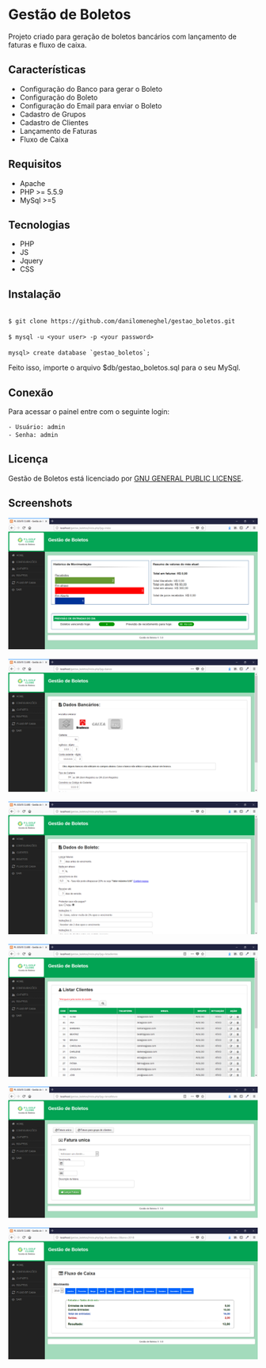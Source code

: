 # Gestão de Boletos

Projeto criado para geração de boletos bancários com lançamento de faturas e fluxo de caixa.

## Características

- Configuração do Banco para gerar o Boleto
- Configuração do Boleto
- Configuração do Email para enviar o Boleto
- Cadastro de Grupos
- Cadastro de Clientes
- Lançamento de Faturas
- Fluxo de Caixa

## Requisitos
- Apache
- PHP >= 5.5.9
- MySql >=5

## Tecnologias

- PHP
- JS
- Jquery
- CSS

## Instalação

```shell

$ git clone https://github.com/danilomeneghel/gestao_boletos.git

$ mysql -u <your user> -p <your password>

mysql> create database `gestao_boletos`;

```

Feito isso, importe o arquivo $db/gestao_boletos.sql para o seu MySql.

## Conexão

Para acessar o painel entre com o seguinte login:

	- Usuário: admin
	- Senha: admin
	
## Licença

Gestão de Boletos está licenciado por <a href="LICENSE">GNU GENERAL PUBLIC LICENSE</a>.

## Screenshots

![Screenshots](screenshots/screenshot01.png)<br><br>
![Screenshots](screenshots/screenshot02.png)<br><br>
![Screenshots](screenshots/screenshot03.png)<br><br>
![Screenshots](screenshots/screenshot04.png)<br><br>
![Screenshots](screenshots/screenshot05.png)<br><br>
![Screenshots](screenshots/screenshot06.png)<br><br>
